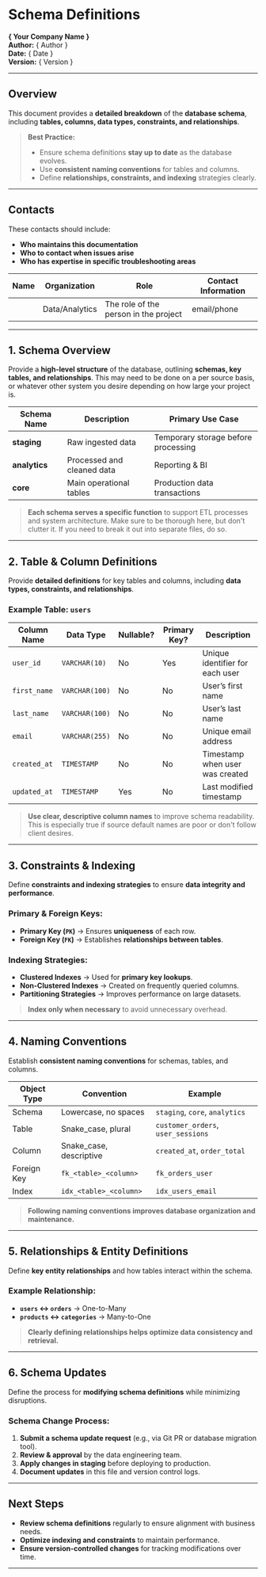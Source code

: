 
# Schema Definitions  
**{ Your Company Name }**  
**Author:** { Author }  
**Date:** { Date }  
**Version:** { Version }  

---

## Overview  
This document provides a **detailed breakdown** of the **database schema**, including **tables, columns, data types, constraints, and relationships**.  

> **Best Practice:**  
> - Ensure schema definitions **stay up to date** as the database evolves.  
> - Use **consistent naming conventions** for tables and columns.  
> - Define **relationships, constraints, and indexing** strategies clearly.  

---
## Contacts  
These contacts should include:  
- **Who maintains this documentation**  
- **Who to contact when issues arise**  
- **Who has expertise in specific troubleshooting areas**  

| Name  | Organization   | Role                                  | Contact Information |
|-------|--------------|---------------------------------------|---------------------|
|       | Data/Analytics | The role of the person in the project | email/phone |

---


## 1. Schema Overview  
Provide a **high-level structure** of the database, outlining **schemas, key tables, and relationships**. This may need to be done on a per source basis, or whatever other system you desire depending on how large your project is.   

| **Schema Name** | **Description** | **Primary Use Case** |
|---------------|-------------|------------------|
| **staging** | Raw ingested data | Temporary storage before processing |
| **analytics** | Processed and cleaned data | Reporting & BI |
| **core** | Main operational tables | Production data transactions |

> **Each schema serves a specific function** to support ETL processes and system architecture. Make sure to be thorough here, but don't clutter it. If you need to break it out into separate files, do so.  

---

## 2. Table & Column Definitions  
Provide **detailed definitions** for key tables and columns, including **data types, constraints, and relationships**.  

### **Example Table: `users`**  

| **Column Name** | **Data Type** | **Nullable?** | **Primary Key?** | **Description** |
|---------------|------------|------------|-------------|-------------|
| `user_id` | `VARCHAR(10)` | No | Yes | Unique identifier for each user |
| `first_name` | `VARCHAR(100)` | No |  No | User’s first name |
| `last_name` | `VARCHAR(100)` | No |  No | User’s last name |
| `email` | `VARCHAR(255)` | No |  No | Unique email address |
| `created_at` | `TIMESTAMP` | No |  No | Timestamp when user was created |
| `updated_at` | `TIMESTAMP` | Yes |  No | Last modified timestamp |

> **Use clear, descriptive column names** to improve schema readability. This is especially true if source default names are poor or don't follow client desires. 

---

## 3. Constraints & Indexing  
Define **constraints and indexing strategies** to ensure **data integrity and performance**.  

### **Primary & Foreign Keys:**  
- **Primary Key (`PK`)** → Ensures **uniqueness** of each row.  
- **Foreign Key (`FK`)** → Establishes **relationships between tables**.  

### **Indexing Strategies:**  
- **Clustered Indexes** → Used for **primary key lookups**.  
- **Non-Clustered Indexes** → Created on frequently queried columns.  
- **Partitioning Strategies** → Improves performance on large datasets.  

> **Index only when necessary** to avoid unnecessary overhead.  

---

## 4. Naming Conventions  
Establish **consistent naming conventions** for schemas, tables, and columns.  

| **Object Type** | **Convention** | **Example** |
|--------------|----------------|------------|
| Schema | Lowercase, no spaces | `staging`, `core`, `analytics` |
| Table | Snake_case, plural | `customer_orders`, `user_sessions` |
| Column | Snake_case, descriptive | `created_at`, `order_total` |
| Foreign Key | `fk_<table>_<column>` | `fk_orders_user` |
| Index | `idx_<table>_<column>` | `idx_users_email` |

> **Following naming conventions improves database organization and maintenance.**  

---

## 5. Relationships & Entity Definitions  
Define **key entity relationships** and how tables interact within the schema.  

### **Example Relationship:**  
- **`users` ↔ `orders`** → One-to-Many  
- **`products` ↔ `categories`** → Many-to-One  

> **Clearly defining relationships helps optimize data consistency and retrieval.**  

---

## 6. Schema Updates
Define the process for **modifying schema definitions** while minimizing disruptions.  

### **Schema Change Process:**  
1. **Submit a schema update request** (e.g., via Git PR or database migration tool).  
2. **Review & approval** by the data engineering team.  
3. **Apply changes in staging** before deploying to production.  
4. **Document updates** in this file and version control logs.  

---

## Next Steps  
- **Review schema definitions** regularly to ensure alignment with business needs.  
- **Optimize indexing and constraints** to maintain performance.  
- **Ensure version-controlled changes** for tracking modifications over time.  

---

